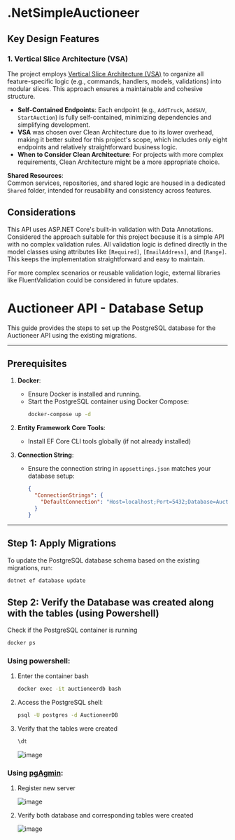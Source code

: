 # .NetSimpleAuctioneer

## Key Design Features

### 1. Vertical Slice Architecture (VSA)
The project employs [Vertical Slice Architecture (VSA)](https://www.milanjovanovic.tech/blog/vertical-slice-architecture) to organize all feature-specific logic (e.g., commands, handlers, models, validations) into modular slices. This approach ensures a maintainable and cohesive structure.

- **Self-Contained Endpoints**: Each endpoint (e.g., `AddTruck`, `AddSUV`, `StartAuction`) is fully self-contained, minimizing dependencies and simplifying development.
- **VSA** was chosen over Clean Architecture due to its lower overhead, making it better suited for this project's scope, which includes only eight endpoints and relatively straightforward business logic.
- **When to Consider Clean Architecture**: For projects with more complex requirements, Clean Architecture might be a more appropriate choice.

**Shared Resources**:  
Common services, repositories, and shared logic are housed in a dedicated `Shared` folder, intended for reusability and consistency across features.

## Considerations

This API uses ASP.NET Core's built-in validation with Data Annotations. Considered the approach suitable for this project because it is a simple API with no complex validation rules. 
All validation logic is defined directly in the model classes using attributes like `[Required]`, `[EmailAddress]`, and `[Range]`. This keeps the implementation straightforward and easy to maintain.

For more complex scenarios or reusable validation logic, external libraries like FluentValidation could be considered in future updates.

# Auctioneer API - Database Setup

This guide provides the steps to set up the PostgreSQL database for the Auctioneer API using the existing migrations.

---

## Prerequisites

1. **Docker**:
   - Ensure Docker is installed and running.
   - Start the PostgreSQL container using Docker Compose:
     ```bash
     docker-compose up -d
     ```
2. **Entity Framework Core Tools**:
   - Install EF Core CLI tools globally (if not already installed)

3. **Connection String**:
   - Ensure the connection string in `appsettings.json` matches your database setup:
     ```json
     {
       "ConnectionStrings": {
         "DefaultConnection": "Host=localhost;Port=5432;Database=AuctioneerDB;Username=postgres;Password=postgres"
       }
     }
     ```

---

## Step 1: Apply Migrations

To update the PostgreSQL database schema based on the existing migrations, run:

```bash
dotnet ef database update
```

## Step 2: Verify the Database was created along with the tables (using Powershell)

Check if the PostgreSQL container is running
   ```bash
   docker ps
   ```
### Using powershell:
1. Enter the container bash
   ```bash
   docker exec -it auctioneerdb bash
   ```
2. Access the PostgreSQL shell:
   ```bash
   psql -U postgres -d AuctioneerDB
   ```
3. Verify that the tables were created
    ```bash
    \dt
    ```
    ![image](https://github.com/user-attachments/assets/da34003b-42a7-4ac4-b61c-e066bbe7b583)

### Using [pgAgmin](https://www.postgresql.org/ftp/pgadmin/pgadmin4/v8.13/windows/):
1. Register new server
   
   ![image](https://github.com/user-attachments/assets/41dbef7b-1301-4e39-be35-37843b3312c7)
2. Verify both database and corresponding tables were created
   
   ![image](https://github.com/user-attachments/assets/d5d90cde-28fc-463d-9a0d-815239de9c23)

